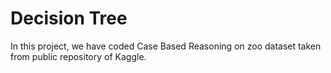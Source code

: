 # Decision Tree
In this project, we have coded Case Based Reasoning on zoo dataset taken from public repository of Kaggle.
